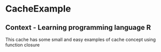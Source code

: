 # CacheExample

## Context - Learning programming language R
This cache has some small and easy examples of cache concept using function closure 
